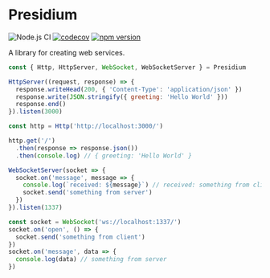 # Presidium
![Node.js CI](https://github.com/richytong/presidium/workflows/Node.js%20CI/badge.svg?branch=master)
[![codecov](https://codecov.io/gh/richytong/presidium/branch/master/graph/badge.svg)](https://codecov.io/gh/richytong/presidium)
[![npm version](https://img.shields.io/npm/v/presidium.svg?style=flat)](https://www.npmjs.com/package/presidium)

A library for creating web services.

```javascript
const { Http, HttpServer, WebSocket, WebSocketServer } = Presidium

HttpServer((request, response) => {
  response.writeHead(200, { 'Content-Type': 'application/json' })
  response.write(JSON.stringify({ greeting: 'Hello World' }))
  response.end()
}).listen(3000)

const http = Http('http://localhost:3000/')

http.get('/')
  .then(response => response.json())
  .then(console.log) // { greeting: 'Hello World' }

WebSocketServer(socket => {
  socket.on('message', message => {
    console.log(`received: ${message}`) // received: something from client
    socket.send('something from server')
  })
}).listen(1337)

const socket = WebSocket('ws://localhost:1337/')
socket.on('open', () => {
  socket.send('something from client')
})
socket.on('message', data => {
  console.log(data) // something from server
})
```
